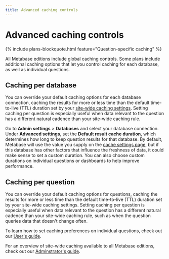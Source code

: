 ```yaml
---
title: Advanced caching controls
---
```


# Advanced caching controls

{% include plans-blockquote.html feature="Question-specific caching" %}

All Metabase editions include global caching controls. Some plans include additional caching options that let you control caching for each database, as well as individual questions.

## Caching per database

You can override your default caching options for each database connection, caching the results for more or less time than the default time-to-live (TTL) duration set by your [site-wide caching settings][caching-admin]. Setting caching per question is especially useful when data relevant to the question has a different natural cadence than your site-wide caching rule.

Go to **Admin settings** > **Databases** and select your database connection. Under **Advanced settings**, set the **Default result cache duration**, which determines how long to keep question results for that database. By default, Metabase will use the value you supply on the [cache settings page][caching-admin], but if this database has other factors that influence the freshness of data, it could make sense to set a custom duration. You can also choose custom durations on individual questions or dashboards to help improve performance.

## Caching per question

You can override your default caching options for questions, caching the results for more or less time than the default time-to-live (TTL) duration set by your site-wide caching settings. Setting caching per question is especially useful when data relevant to the question has a different natural cadence than your site-wide caching rule, such as when the question queries data that doesn't change often.

To learn how to set caching preferences on individual questions, check out our [User's guide][caching].

For an overview of site-wide caching available to all Metabase editions, check out our [Adminstrator's guide][caching-admin].

[caching]: ../questions/sharing/answers.md#caching-results
[caching-admin]: ../administration-guide/14-caching.html
